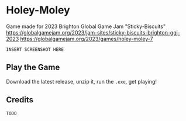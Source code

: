 # Holey-Moley
Game made for 2023 Brighton Global Game Jam "Sticky-Biscuits"
https://globalgamejam.org/2023/jam-sites/sticky-biscuits-brighton-ggj-2023
https://globalgamejam.org/2023/games/holey-moley-7

`INSERT SCREENSHOT HERE`

## Play the Game

Download the latest release, unzip it, run the `.exe`, get playing!

## Credits
```
TODO
```
